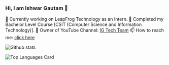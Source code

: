 ### Hi, I am Ishwar Gautam 👋
🔭 Currently working on LeapFrog Technology as an Intern.
📖 Completed my Bachelor Level Course [CSIT (Computer Science and Information Technology)].
📼 Owner of YouTube Channel: <a href="https://www.youtube.com/c/igtechteam">IG Tech Team</a>
📫 How to reach me: <a href="https://ishwargautam.blogspot.com/#ContactForm1">click here</a>

![Github stats](https://github-readme-stats.vercel.app/api?username=ishwargautam&theme=highcontrast&show_icons=true&count_private=true)

![Top Languages Card](https://github-readme-stats.vercel.app/api/top-langs/?username=ishwargautam)


